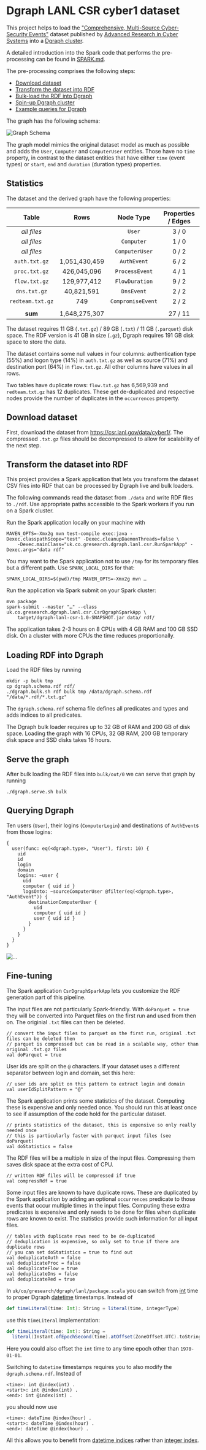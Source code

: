 # Dgraph LANL CSR cyber1 dataset

This project helps to load the ["Comprehensive, Multi-Source Cyber-Security Events"](https://csr.lanl.gov/data/cyber1/) dataset published
by [Advanced Research in Cyber Systems](https://csr.lanl.gov/) into a [Dgraph cluster](https://dgraph.io/docs/get-started#dgraph).

A detailed introduction into the Spark code that performs the pre-processing can be found in [SPARK.md](SPARK.md).

The pre-processing comprises the following steps:

- [Download dataset](#download-dataset)
- [Transform the dataset into RDF](#transform-the-dataset-into-rdf)
- [Bulk-load the RDF into Dgraph](#loading-rdf-into-dgraph)
- [Spin-up Dgraph cluster](#serve-the-graph)
- [Example queries for Dgraph](#querying-dgraph)

The graph has the following schema:

![Graph Schema](schema.png)

The graph model mimics the original dataset model as much as possible and adds the `User`, `Computer`
and `ComputerUser` entities. Those have no `time` property, in contrast to the dataset entities that
have either `time` (event types) or `start`, `end` and `duration` (duration types) properties.

## Statistics

The dataset and the derived graph have the following properties:

|Table           |Rows         |Node Type        |Properties<br/>/ Edges|Nodes        |Triples       |
|:--------------:|:-----------:|:---------------:|:--------------------:|:-----------:|:------------:|
|*all files*     |             |`User`           | 3 / 0                |      100,162|       400,648|
|*all files*     |             |`Computer`       | 1 / 0                |       17,684|        35,368|
|*all files*     |             |`ComputerUser`   | 0 / 2                |      900,983|     2,702,949|
|`auth.txt.gz`   |1,051,430,459|`AuthEvent`      | 6 / 2                |1,051,430,459| 7,680,842,814|
|`proc.txt.gz`   |  426,045,096|`ProcessEvent`   | 4 / 1                |  426,045,096| 2,130,225,480|
|`flow.txt.gz`   |  129,977,412|`FlowDuration`   | 9 / 2                |  107,968,032| 1,048,963,354|
|`dns.txt.gz`    |   40,821,591|`DnsEvent`       | 2 / 2                |   40,821,591|   163,286,364|
|`redteam.txt.gz`|          749|`CompromiseEvent`| 2 / 2                |          715|         2,872|
|||||||
|**sum**         |1,648,275,307|                 |27 / 11               |1,627,284,722|11,026,459,849|

The dataset requires 11 GB (`.txt.gz`) / 89 GB (`.txt`) / 11 GB (`.parquet`) disk space.
The RDF version is 41 GB in size (`.gz`), Dgraph requires 191 GB disk space to store the data.

The dataset contains some null values in four columns:
authentication type (55%) and logon type (14%) in `auth.txt.gz` as well as
source (71%) and destination port (64%) in `flow.txt.gz`.
All other columns have values in all rows.

Two tables have duplicate rows: `flow.txt.gz` has 6,569,939 and `redteam.txt.gz` has 12 duplicates.
These get de-duplicated and respective nodes provide the number of duplicates in the `occurrences`
property.

## Download dataset

First, download the dataset from https://csr.lanl.gov/data/cyber1/.
The compressed `.txt.gz` files should be decompressed to allow for scalability of the next step.

## Transform the dataset into RDF

This project provides a Spark application that lets you transform the dataset CSV files into RDF
that can be processed by Dgraph live and bulk loaders.

The following commands read the dataset from `./data` and write RDF files to `./rdf`.
Use appropriate paths accessible to the Spark workers if you run on a Spark cluster.

Run the Spark application locally on your machine with

    MAVEN_OPTS=-Xmx2g mvn test-compile exec:java -Dexec.classpathScope="test" -Dexec.cleanupDaemonThreads=false \
        -Dexec.mainClass="uk.co.gresearch.dgraph.lanl.csr.RunSparkApp" -Dexec.args="data rdf"

You may want to the Spark application not to use `/tmp` for its temporary files but a different path.
Use `SPARK_LOCAL_DIRS` for that:

    SPARK_LOCAL_DIRS=$(pwd)/tmp MAVEN_OPTS=-Xmx2g mvn …

Run the application via Spark submit on your Spark cluster:

    mvn package
    spark-submit --master "…" --class uk.co.gresearch.dgraph.lanl.csr.CsrDgraphSparkApp \
        target/dgraph-lanl-csr-1.0-SNAPSHOT.jar data/ rdf/

The application takes 2-3 hours on 8 CPUs with 4 GB RAM and 100 GB SSD disk.
On a cluster with more CPUs the time reduces proportionally.

## Loading RDF into Dgraph

Load the RDF files by running

    mkdir -p bulk tmp
    cp dgraph.schema.rdf rdf/
    ./dgraph.bulk.sh rdf bulk tmp /data/dgraph.schema.rdf "/data/*.rdf/*.txt.gz"

The `dgraph.schema.rdf` schema file defines all predicates and types and adds indices to all predicates.

The Dgraph bulk loader requires up to 32 GB of RAM and 200 GB of disk space.
Loading the graph with 16 CPUs, 32 GB RAM, 200 GB temporary disk space and SSD disks takes 16 hours.

## Serve the graph

After bulk loading the RDF files into `bulk/out/0` we can serve that graph by running

    ./dgraph.serve.sh bulk

## Querying Dgraph

Ten users (`User`), their logins (`ComputerLogin`) and destinations of `AuthEvent`s from those logins:

    {
      user(func: eq(<dgraph.type>, "User"), first: 10) {
        uid
        id
        login
        domain
        logins: ~user {
          uid
          computer { uid id }
          logsOnto: ~sourceComputerUser @filter(eq(<dgraph.type>, "AuthEvent")) {
            destinationComputerUser {
              uid
              computer { uid id }
              user { uid id }
            }
          }
        }
      }
    }

![...](dgraph-ratel-query-graph.png)


## Fine-tuning

The Spark application `CsrDgraphSparkApp` lets you customize the RDF generation part of this pipeline.

The input files are not particularly Spark-friendly. With `doParquet = true` they will be converted into
Parquet files on the first run and used from then on. The originial `.txt` files can then be deleted.

    // convert the input files to parquet on the first run, original .txt files can be deleted then
    // parquet is compressed but can be read in a scalable way, other than original .txt.gz files
    val doParquet = true

User ids are split on the `@` characters. If your dataset uses a different separator between login and domain, set this here:

    // user ids are split on this pattern to extract login and domain
    val userIdSplitPattern = "@"

The Spark application prints some statistics of the dataset. Computing these is expensive and only needed once.
You should run this at least once to see if assumption of the code hold for the particular dataset.

    // prints statistics of the dataset, this is expensive so only really needed once
    // this is particularly faster with parquet input files (see doParquet)
    val doStatistics = false

The RDF files will be a multiple in size of the input files. Compressing them saves disk space at the extra cost of CPU.

    // written RDF files will be compressed if true
    val compressRdf = true

Some input files are known to have duplicate rows. These are duplicated by the Spark application by adding
an optional `occurrences` predicate to those events that occur multiple times in the input files.
Computing these extra predicates is expensive and only needs to be done for files when duplicate rows are known to exist.
The statistics provide such information for all input files.

    // tables with duplicate rows need to be de-duplicated
    // deduplication is expensive, so only set to true if there are duplicate rows
    // you can set doStatistics = true to find out
    val deduplicateAuth = false
    val deduplicateProc = false
    val deduplicateFlow = true
    val deduplicateDns = false
    val deduplicateRed = true

In `uk/co/gresearch/dgraph/lanl/package.scala` you can switch from [int](https://dgraph.io/docs/query-language/schema/#scalar-types) time
to proper Dgraph [datetime](https://dgraph.io/docs/query-language/schema/#scalar-types) timestamps.
Instead of

```scala
def timeLiteral(time: Int): String = literal(time, integerType)
```

use this `timeLiteral` implementation:

```scala
def timeLiteral(time: Int): String =
  literal(Instant.ofEpochSecond(time).atOffset(ZoneOffset.UTC).toString, datetimeType)
```

Here you could also offset the `int` time to any time epoch other than `1970-01-01`.

Switching to `datetime` timestamps requires you to also modify the `dgraph.schema.rdf`. Instead of

    <time>: int @index(int) .
    <start>: int @index(int) .
    <end>: int @index(int) .

you should now use

    <time>: dateTime @index(hour) .
    <start>: dateTime @index(hour) .
    <end>: dateTime @index(hour) .

All this allows you to benefit from [datetime indices](https://dgraph.io/docs/query-language/schema/#datetime-indices)
rather than [integer index](https://dgraph.io/docs/query-language/schema/#indexing).
